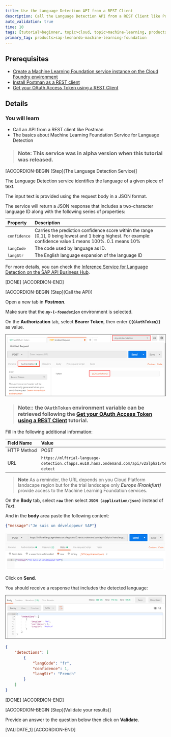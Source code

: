 ```yaml
---
title: Use the Language Detection API from a REST Client
description: Call the Language Detection API from a REST Client like Postman
auto_validation: true
time: 10
tags: [tutorial>beginner, topic>cloud, topic>machine-learning, products>sap-cloud-platform, products>sap-cloud-platform-for-the-cloud-foundry-environment]
primary_tag: products>sap-leonardo-machine-learning-foundation
---
```


## Prerequisites
 - [Create a Machine Learning Foundation service instance on the Cloud Foundry environment](https://developers.sap.com/tutorials/cp-mlf-create-instance.html)
 - [Install Postman as a REST client](https://developers.sap.com/tutorials/api-tools-postman-install.html)
 - [Get your OAuth Access Token using a REST Client](https://developers.sap.com/tutorials/cp-mlf-rest-generate-oauth-token.html)

## Details
### You will learn
  - Call an API from a REST client like Postman
  - The basics about Machine Learning Foundation Service for Language Detection

> ### **Note:** This service was in alpha version when this tutorial was released.

[ACCORDION-BEGIN [Step](The Language Detection Service)]

The Language Detection service identifies the language of a given piece of text.

The input text is provided using the request body in a JSON format.

The service will return a JSON response that includes a two-character language ID along with the following series of properties:

Property                  | Description
:------------------------ | :--------------
<nobr>`confidence`</nobr> | Carries the prediction confidence score within the range [0,1], 0 being lowest and 1 being highest. For example: confidence value 1 means 100%. 0.1 means 10%
<nobr>`langCode`</nobr>	  | The code used by language as ID.
<nobr>`langStr`</nobr>	  | The English language expansion of the language ID

For more details, you can check the [Inference Service for Language Detection on the SAP API Business Hub](https://api.sap.com/api/language_detection_api/resource).

[DONE]
[ACCORDION-END]

[ACCORDION-BEGIN [Step](Call the API)]

Open a new tab in ***Postman***.

Make sure that the ***`my-l-foundation`*** environment is selected.

On the **Authorization** tab, select **Bearer Token**, then enter **`{{OAuthToken}}`** as value.

![Postman](01.png)

> ### **Note:**: the **`OAuthToken`** environment variable can be retrieved following the [Get your OAuth Access Token using a REST Client](https://developers.sap.com/tutorials/cp-mlf-rest-generate-oauth-token.html) tutorial.

Fill in the following additional information:

Field Name               | Value
:----------------------- | :--------------
<nobr>HTTP Method</nobr> | POST
<nobr>URL<nobr>          | <nobr>`https://mlftrial-language-detection.cfapps.eu10.hana.ondemand.com/api/v2alpha1/text/lang-detect`</nobr>

> **Note** As a reminder, the URL depends on you Cloud Platform landscape region but for the trial landscape only ***Europe (Frankfurt)*** provide access to the Machine Learning Foundation services.

On the **Body** tab, select **`raw`** then select **`JSON (application/json)`** instead of *Text*.

And in the **body** area paste the following content:

```JSON
{"message":"Je suis un développeur SAP"}
```

![Postman](02.png)

Click on **Send**.

You should receive a response that includes the detected language:

![Postman](03.png)

```json
{
    "detections": [
        {
            "langCode": "fr",
            "confidence": 1,
            "langStr": "French"
        }
    ]
}
```

[DONE]
[ACCORDION-END]

[ACCORDION-BEGIN [Step](Validate your results)]

Provide an answer to the question below then click on **Validate**.

[VALIDATE_1]
[ACCORDION-END]
